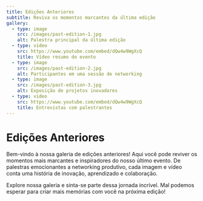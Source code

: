```yaml
---
title: Edições Anteriores
subtitle: Reviva os momentos marcantes da última edição
gallery:
  - type: image
    src: /images/past-edition-1.jpg
    alt: Palestra principal da última edição
  - type: video
    src: https://www.youtube.com/embed/dQw4w9WgXcQ
    title: Vídeo resumo do evento
  - type: image
    src: /images/past-edition-2.jpg
    alt: Participantes em uma sessão de networking
  - type: image
    src: /images/past-edition-3.jpg
    alt: Exposição de projetos inovadores
  - type: video
    src: https://www.youtube.com/embed/dQw4w9WgXcQ
    title: Entrevistas com palestrantes
---
```


# Edições Anteriores

Bem-vindo à nossa galeria de edições anteriores! Aqui você pode reviver os momentos mais marcantes e inspiradores do nosso último evento. De palestras emocionantes a networking produtivo, cada imagem e vídeo conta uma história de inovação, aprendizado e colaboração.

Explore nossa galeria e sinta-se parte dessa jornada incrível. Mal podemos esperar para criar mais memórias com você na próxima edição!
